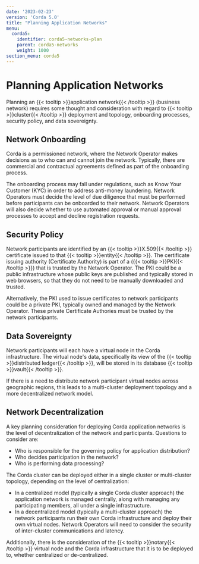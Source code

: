 ```yaml
---
date: '2023-02-23'
version: 'Corda 5.0'
title: "Planning Application Networks"
menu:
  corda5:
    identifier: corda5-networks-plan
    parent: corda5-networks
    weight: 1000
section_menu: corda5
---
```

# Planning Application Networks
Planning an {{< tooltip >}}application network{{< /tooltip >}} (business network) requires some thought and consideration with regard to {{< tooltip >}}cluster{{< /tooltip >}} deployment and topology, onboarding processes, security policy, and data sovereignty.

## Network Onboarding
Corda is a permissioned network, where the Network Operator makes decisions as to who can and cannot join the network. Typically, there are commercial and contractual agreements defined as part of the onboarding process.

The onboarding process may fall under regulations, such as Know Your Customer (KYC) in order to address anti-money laundering. Network Operators must decide the level of due diligence that must be performed before participants can be onboarded to their network. Network Operators will also decide whether to use automated approval or manual approval processes to accept and decline registration requests.

## Security Policy
Network participants are identified by an {{< tooltip >}}X.509{{< /tooltip >}} certificate issued to that {{< tooltip >}}entity{{< /tooltip >}}. The certificate issuing authority (Certificate Authority) is part of a ({{< tooltip >}}PKI{{< /tooltip >}}) that is trusted by the Network Operator. The PKI could be a public infrastructure whose public keys are published and typically stored in web browsers, so that they do not need to be manually downloaded and trusted.

Alternatively, the PKI used to issue certificates to network participants could be a private PKI, typically owned and managed by the Network Operator. These private Certificate Authories must be trusted by the network participants.

## Data Sovereignty
Network participants will each have a virtual node in the Corda infrastructure. The virtual node's data, specifically its view of the {{< tooltip >}}distributed ledger{{< /tooltip >}}, will be stored in its database {{< tooltip >}}vault{{< /tooltip >}}.

If there is a need to distribute network participant virtual nodes across geographic regions, this leads to a multi-cluster deployment topology and a more decentralized network model.

## Network Decentralization
A key planning consideration for deploying Corda application networks is the level of decentralization of the network and participants. Questions to consider are:
* Who is responsible for the governing policy for application distribution?
* Who decides participation in the network?
* Who is performing data processing?

The Corda cluster can be deployed either in a single cluster or multi-cluster topology, depending on the level of centralization:
* In a centralized model (typically a single Corda cluster approach) the application network is managed centrally, along with managing any participating members, all under a single infrastructure.
* In a decentralized model (typically a multi-cluster approach) the network participants run their own Corda infrastructure and deploy their own virtual nodes. Network Operators will need to consider the security of inter-cluster communications and latency.

Additionally, there is the consideration of the {{< tooltip >}}notary{{< /tooltip >}} virtual node and the Corda infrastructure that it is to be deployed to, whether centralized or de-centralized.
